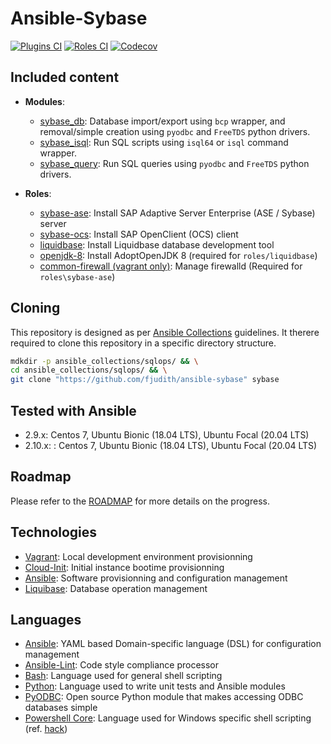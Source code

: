 # Ansible-Sybase

[![Plugins CI](https://github.com/fjudith/ansible-sybase/workflows/Plugins%20CI/badge.svg?event=push)](https://github.com/fjudith/ansible-sybase/actions?query=workflow%3A"Plugins+CI") [![Roles CI](https://github.com/fjudith/ansible-sybase/workflows/Roles%20CI/badge.svg?event=push)](https://github.com/fjudith/ansible-sybase/actions?query=workflow%3A"Roles+CI") [![Codecov](https://img.shields.io/codecov/c/github/fjudith/ansible-sybase)](https://codecov.io/gh/fjudith/ansible-sybase)

## Included content

- **Modules**:
  - [sybase_db](./plugins/modules): Database import/export using `bcp` wrapper, and removal/simple creation using `pyodbc` and `FreeTDS` python drivers.
  - [sybase_isql](./plugins/modules): Run SQL scripts using `isql64` or `isql` command wrapper.
  - [sybase_query](./plugins/modules): Run SQL queries using `pyodbc` and `FreeTDS` python drivers.

- **Roles**:
  - [sybase-ase](./roles/sybase-ase): Install SAP Adaptive Server Enterprise (ASE / Sybase) server
  - [sybase-ocs](./roles/sybase-ocs): Install SAP OpenClient (OCS) client
  - [liquidbase](./roles/liquidbase): Install Liquidbase database development tool
  - [openjdk-8](./role/openjdk-8): Install AdoptOpenJDK 8 (required for `roles/liquidbase`)
  - [common-firewall (vagrant only)](./roles/common-firewall): Manage firewalld (Required for `roles\sybase-ase`)

## Cloning

This repository is designed as per [Ansible Collections]() guidelines. It therere required to clone this repository in a specific directory structure.

```bash
mdkdir -p ansible_collections/sqlops/ && \
cd ansible_collections/sqlops/ && \
git clone "https://github.com/fjudith/ansible-sybase" sybase
```

## Tested with Ansible

- 2.9.x: Centos 7, Ubuntu Bionic (18.04 LTS), Ubuntu Focal (20.04 LTS)
- 2.10.x: : Centos 7, Ubuntu Bionic (18.04 LTS), Ubuntu Focal (20.04 LTS)

## Roadmap

Please refer to the [ROADMAP](./ROADMAP.md) for more details on the progress.

## Technologies

* [Vagrant](https://www.vagrantup.com): Local development environment provisionning
* [Cloud-Init](https://cloud-init.io): Initial instance bootime provisionning
* [Ansible](https://www.ansible.com): Software provisionning and configuration management
* [Liquibase](https://liquibase.org): Database operation management

## Languages

* [Ansible](https://www.ansible.com): YAML based Domain-specific language (DSL) for configuration management
* [Ansible-Lint](https://github.com/ansible/ansible-lint): Code style compliance processor
* [Bash](https://fr.wikipedia.org/wiki/Bourne-Again_shell): Language used for general shell scripting
* [Python](https://python.org): Language used to write unit tests and Ansible modules
* [PyODBC](https://github.com/mkleehammer/pyodbc/wiki): Open source Python module that makes accessing ODBC databases simple
* [Powershell Core](https://github.com/powershell/powershell): Language used for Windows specific shell scripting (ref. [hack](./hack))

